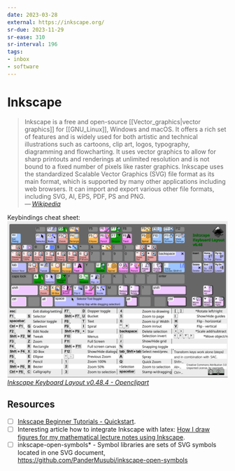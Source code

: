 ```yaml
---
date: 2023-03-28
external: https://inkscape.org/
sr-due: 2023-11-29
sr-ease: 310
sr-interval: 196
tags:
- inbox
- software
---
```


# Inkscape

> Inkscape is a free and open-source [[Vector_graphics|vector graphics]] for
> [[GNU_Linux]], Windows and macOS. It offers a rich set of features and is
> widely used for both artistic and technical illustrations such as cartoons,
> clip art, logos, typography, diagramming and flowcharting. It uses vector
> graphics to allow for sharp printouts and renderings at unlimited resolution
> and is not bound to a fixed number of pixels like raster graphics. Inkscape
> uses the standardized Scalable Vector Graphics (SVG) file format as its main
> format, which is supported by many other applications including web browsers.
> It can import and export various other file formats, including SVG, AI, EPS,
> PDF, PS and PNG.\
> — <cite>[Wikipedia](https://en.wikipedia.org/wiki/Inkscape)</cite>

Keybindings cheat sheet:
![](./img/Inkscape_keyboard_layout_cheat_sheet.svg)
_[Inkscape Keyboard Layout v0.48.4 - Openclipart](https://openclipart.org/detail/188861/inkscape-keyboard-layout-v0484)_

## Resources

- [ ] [Inkscape Beginner Tutorials - Quickstart](https://inkscape.org/gallery/=tutorial/inkscape-beginner-tutorials/).
- [ ] Interesting article how to integrate Inkscape with latex:
  [How I draw figures for my mathematical lecture notes using Inkscape](https://castel.dev/post/lecture-notes-2/).
- [ ] inkscape-open-symbols\* - Symbol libraries are sets of SVG symbols located in
  one SVG document, <https://github.com/PanderMusubi/inkscape-open-symbols>
